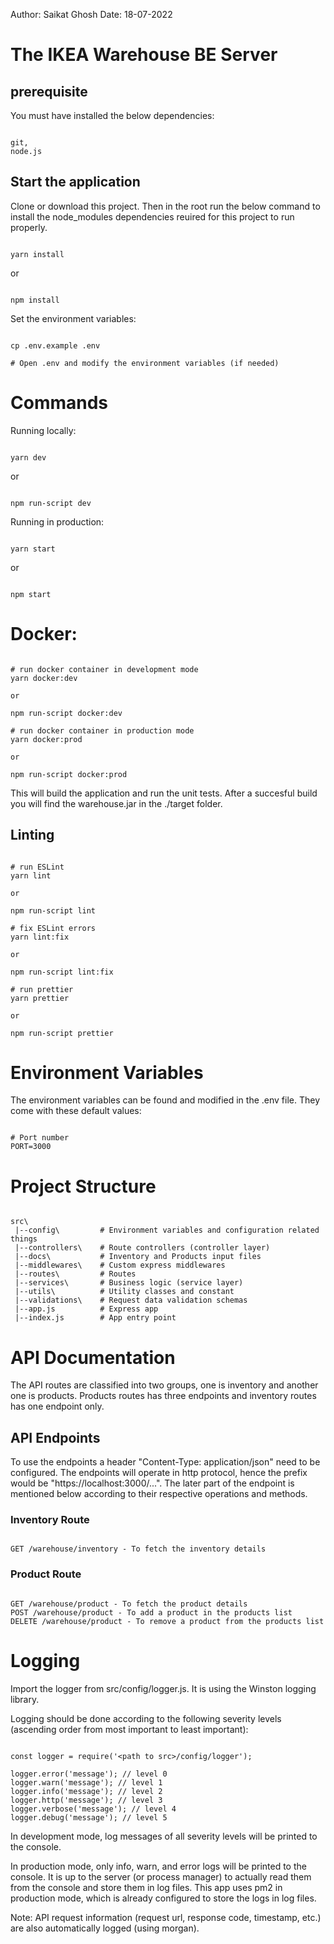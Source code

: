 Author: Saikat Ghosh
Date: 18-07-2022

# The IKEA Warehouse BE Server

## prerequisite

You must have installed the below dependencies:

```Shell

git,
node.js

```

## Start the application

Clone or download this project. Then in the root run the below command to install the node_modules dependencies reuired for this project to run properly.

```Shell

yarn install

```

or

```Shell

npm install

```

Set the environment variables:

```Shell

cp .env.example .env

# Open .env and modify the environment variables (if needed)

```

# Commands

Running locally:

```Shell

yarn dev

```

or

```Shell

npm run-script dev

```

Running in production:

```Shell

yarn start

```

or

```Shell

npm start

```


# Docker:

```Shell

# run docker container in development mode
yarn docker:dev

or

npm run-script docker:dev

# run docker container in production mode
yarn docker:prod

or

npm run-script docker:prod

```

This will build the application and run the unit tests. After a succesful build you will find the warehouse.jar in the ./target folder.

## Linting

```Shell

# run ESLint
yarn lint

or 

npm run-script lint

# fix ESLint errors
yarn lint:fix

or 

npm run-script lint:fix

# run prettier
yarn prettier

or 

npm run-script prettier

```

# Environment Variables

The environment variables can be found and modified in the .env file. They come with these default values:

```Shell

# Port number
PORT=3000

```

# Project Structure

```Shell

src\
 |--config\         # Environment variables and configuration related things
 |--controllers\    # Route controllers (controller layer)
 |--docs\           # Inventory and Products input files
 |--middlewares\    # Custom express middlewares
 |--routes\         # Routes
 |--services\       # Business logic (service layer)
 |--utils\          # Utility classes and constant
 |--validations\    # Request data validation schemas
 |--app.js          # Express app
 |--index.js        # App entry point

```

# API Documentation

The API routes are classified into two groups, one is inventory and another one is products. Products routes has three endpoints and inventory routes has one endpoint only.

## API Endpoints

To use the endpoints a header "Content-Type: application/json" need to be configured. The endpoints will operate in http protocol, hence the prefix would be "https://localhost:3000/...". The later part of the endpoint is mentioned below according to their respective operations and methods.

### Inventory Route

```Shell

GET /warehouse/inventory - To fetch the inventory details

```

### Product Route

```Shell

GET /warehouse/product - To fetch the product details
POST /warehouse/product - To add a product in the products list
DELETE /warehouse/product - To remove a product from the products list

```

# Logging

Import the logger from src/config/logger.js. It is using the Winston logging library.

Logging should be done according to the following severity levels (ascending order from most important to least important):

```Shell

const logger = require('<path to src>/config/logger');

logger.error('message'); // level 0
logger.warn('message'); // level 1
logger.info('message'); // level 2
logger.http('message'); // level 3
logger.verbose('message'); // level 4
logger.debug('message'); // level 5

```

In development mode, log messages of all severity levels will be printed to the console.

In production mode, only info, warn, and error logs will be printed to the console.
It is up to the server (or process manager) to actually read them from the console and store them in log files.
This app uses pm2 in production mode, which is already configured to store the logs in log files.

Note: API request information (request url, response code, timestamp, etc.) are also automatically logged (using morgan).